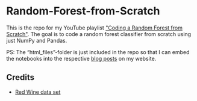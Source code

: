 # Random-Forest-from-Scratch

This is the repo for my YouTube playlist ["Coding a Random Forest from Scratch"](https://www.youtube.com/watch?v=WvmPnGmCaIM&list=PLPOTBrypY74y0DviMOagKRUhDdk0JyM_r). The goal is to code a random forest classifier from scratch using just NumPy and Pandas.

PS: The “html_files”-folder is just included in the repo so that I can embed the notebooks into the respective [blog posts](https://www.sebastian-mantey.com/code-blog/coding-a-random-forest-from-scratch-python-p1-introduction) on my website.

## Credits
- [Red Wine data set](https://www.kaggle.com/uciml/red-wine-quality-cortez-et-al-2009)
